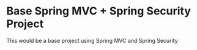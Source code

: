 Base Spring MVC + Spring Security Project
=============

This would be a base project using Spring MVC and Spring Security

